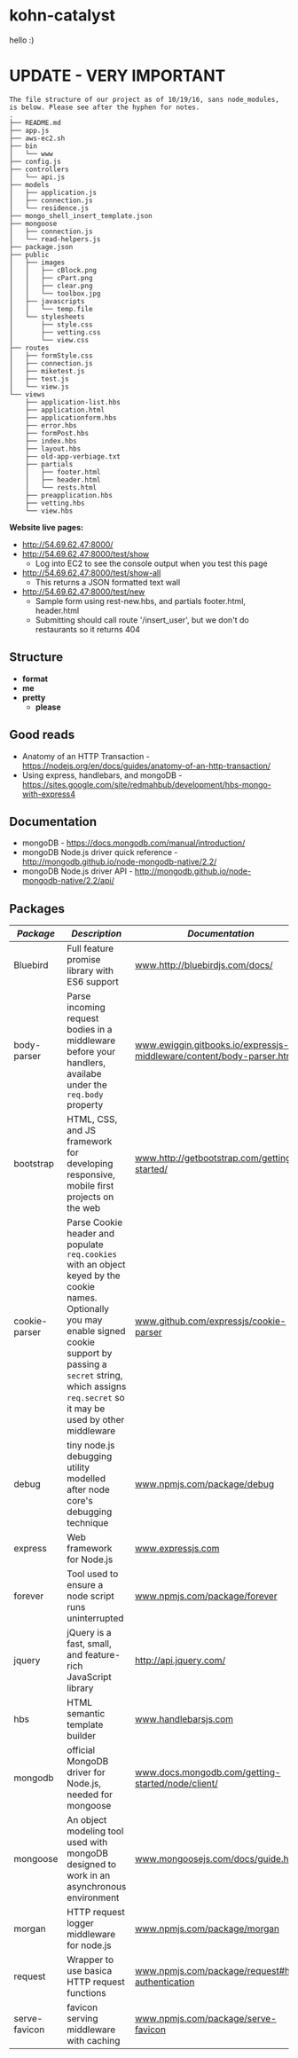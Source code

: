 # kohn-catalyst
hello :)

# UPDATE - **VERY IMPORTANT**
```
The file structure of our project as of 10/19/16, sans node_modules, is below. Please see after the hyphen for notes.
.
├── README.md
├── app.js
├── aws-ec2.sh
├── bin
│   └── www
├── config.js
├── controllers
│   └── api.js
├── models
│   ├── application.js
│   ├── connection.js
│   └── residence.js
├── mongo_shell_insert_template.json
├── mongoose
│   ├── connection.js
│   └── read-helpers.js
├── package.json
├── public
│   ├── images
│   │   ├── cBlock.png
│   │   ├── cPart.png
│   │   ├── clear.png
│   │   └── toolbox.jpg
│   ├── javascripts
│   │   └── temp.file
│   └── stylesheets
│       ├── style.css
│       ├── vetting.css
│       └── view.css
├── routes
│   ├── formStyle.css
│   ├── connection.js
│   ├── miketest.js
│   ├── test.js
│   └── view.js
└── views
    ├── application-list.hbs
    ├── application.html
    ├── applicationform.hbs
    ├── error.hbs
    ├── formPost.hbs
    ├── index.hbs
    ├── layout.hbs
    ├── old-app-verbiage.txt
    ├── partials
    │   ├── footer.html
    │   ├── header.html
    │   └── rests.html
    ├── preapplication.hbs
    ├── vetting.hbs
    └── view.hbs
```

**Website live pages:**
* http://54.69.62.47:8000/
* http://54.69.62.47:8000/test/show
  * Log into EC2 to see the console output when you test this page
* http://54.69.62.47:8000/test/show-all
  * This returns a JSON formatted text wall
* http://54.69.62.47:8000/test/new
  * Sample form using rest-new.hbs, and partials footer.html, header.html
  * Submitting should call route '/insert_user', but we don't do restaurants so it returns 404

## Structure
* **format** 
* **me** 
* **pretty** 
  * **please** 

## Good reads
* Anatomy of an HTTP Transaction - https://nodejs.org/en/docs/guides/anatomy-of-an-http-transaction/
* Using express, handlebars, and mongoDB - https://sites.google.com/site/redmahbub/development/hbs-mongo-with-express4

## Documentation
* mongoDB - https://docs.mongodb.com/manual/introduction/
* mongoDB Node.js driver quick reference - http://mongodb.github.io/node-mongodb-native/2.2/
* mongoDB Node.js driver API - http://mongodb.github.io/node-mongodb-native/2.2/api/

## Packages
*Package* | *Description* | *Documentation*
--- | --- | ---
Bluebird | Full feature promise library with ES6 support | www.http://bluebirdjs.com/docs/
body-parser | Parse incoming request bodies in a middleware before your handlers, availabe under the `req.body` property | www.ewiggin.gitbooks.io/expressjs-middleware/content/body-parser.html
bootstrap | HTML, CSS, and JS framework for developing responsive, mobile first projects on the web | www.http://getbootstrap.com/getting-started/
cookie-parser | Parse Cookie header and populate `req.cookies` with an object keyed by the cookie names. Optionally you may enable signed cookie support by passing a `secret` string, which assigns `req.secret` so it may be used by other middleware | www.github.com/expressjs/cookie-parser
debug | tiny node.js debugging utility modelled after node core's debugging technique | www.npmjs.com/package/debug
express | Web framework for Node.js | www.expressjs.com
forever | Tool used to ensure a node script runs uninterrupted | www.npmjs.com/package/forever
jquery | jQuery is a fast, small, and feature-rich JavaScript library | http://api.jquery.com/
hbs | HTML semantic template builder | www.handlebarsjs.com
mongodb | official MongoDB driver for Node.js, needed for mongoose | www.docs.mongodb.com/getting-started/node/client/
mongoose | An object modeling tool used with mongoDB designed to work in an asynchronous environment | www.mongoosejs.com/docs/guide.html
morgan | HTTP request logger middleware for node.js | www.npmjs.com/package/morgan
request | Wrapper to use basica HTTP request functions | www.npmjs.com/package/request#http-authentication
serve-favicon | favicon serving middleware with caching | www.npmjs.com/package/serve-favicon